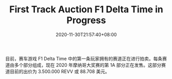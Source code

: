 ﻿---
title: "First Track Auction F1 Delta Time in Progress"
date: 2020-11-30T21:57:40+08:00
lastmod: 2020-11-30T16:45:40+08:00
draft: false
authors: ["Nigel"]
description: "目前，赛车游戏 F1 Delta Time 中的第一条玩家拥有的赛道正在进行拍卖。每条赛道由多个部分组成，现在 2020 年摩纳哥大奖赛的第 1A 部分正在发售。这部分赛道目前的出价为 3.500.000 REVV 或 88.708 美元。"
featuredImage: "first-track-auction-f1-delta-time-in-progress.png"
tags: ["Strategy Game","策略游戏","Play to Earn"]
categories: ["news"]
news: ["策略游戏"]
weight: 
lightgallery: true
pinned: false
recommend: false
recommend1: false
---

目前，赛车游戏 F1 Delta Time 中的第一条玩家拥有的赛道正在进行拍卖。每条赛道由多个部分组成，现在 2020 年摩纳哥大奖赛的第 1A 部分正在发售。这部分赛道目前的出价为 3.500.000 REVV 或 88.708 美元。

<!--more-->

